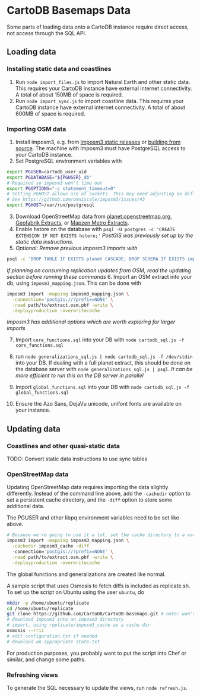 # CartoDB Basemaps Data

Some parts of loading data onto a CartoDB instance require direct access, not access through the SQL API.

## Loading data
### Installing static data and coastlines
1. Run `node import_files.js` to import Natural Earth and other static data. This requires your CartoDB instance have external internet connectivity. A total of about 150MB of space is required.
2. Run `node import_sync.js` to import coastline data. This requires your CartoDB instance have external internet connectivity. A total of about 600MB of space is required.

### Importing OSM data
1. Install imposm3, e.g. from [Imposm3 static releases](http://imposm.org/static/rel/) or [building from source](https://github.com/omniscale/imposm3). The machine with Imposm3 must have PostgreSQL access to your CartoDB instance.
2. Set PostgreSQL environment variables with
```sh
export PGUSER=cartodb_user_uid
export PGDATABASE="${PGUSER}_db"
# Required so imposm3 won't time out
export PGOPTIONS="-c statement_timeout=0"
# Setting PGHOST allows use of sockets. This may need adjusting on different OSes, or for network connections
# See https://github.com/omniscale/imposm3/issues/43
export PGHOST=/var/run/postgresql
```
3. Download OpenStreetMap data from [planet.openstreetmap.org](http://planet.openstreetmap.org/), [Geofabrik Extracts](http://download.geofabrik.de/), or [Mapzen Metro Extracts](https://mapzen.com/data/metro-extracts).
4. Enable hstore on the database with ``psql -U postgres -c 'CREATE EXTENSION IF NOT EXISTS hstore;'``
  *PostGIS was previously set up by the static data instructions.*
5. *Optional: Remove previous imposm3 imports with*
  ```sh
  psql -c 'DROP TABLE IF EXISTS planet CASCADE; DROP SCHEMA IF EXISTS import CASCADE; DROP SCHEMA IF EXISTS backup CASCADE;'
```
  *If planning on consuming replication updates from OSM, read the updating section before running these commands*
6. Import an OSM extract into your db, using `imposm3_mapping.json`. This can be done with
  ```sh
  imposm3 import -mapping imposm3_mapping.json \
    -connection='postgis://?prefix=NONE' \
    -read path/to/extract.osm.pbf -write \
    -deployproduction -overwritecache
  ```
*Imposm3 has additional options which are worth exploring for larger imports*

7. Import `core_functions.sql` into your DB with `node cartodb_sql.js -f core_functions.sql`
8. run `node generalizations_sql.js | node cartodb_sql.js -f /dev/stdin` into your DB. If dealing with a full planet extract, this should be done on the database server with `node generalizations_sql.js | psql`.
  *It can be more efficient to run this on the DB server in parallel*
9. Import `global_functions.sql` into your DB with `node cartodb_sql.js -f global_functions.sql`

10. Ensure the Azo Sans, DejaVu unicode, unifont fonts are available on your instance.

## Updating data
### Coastlines and other quasi-static data

TODO: Convert static data instructions to use sync tables

### OpenStreetMap data
Updating OpenStreetMap data requires importing the data slightly differently. Instead of the command line above, add the ``-cachedir`` option to set a persistent cache directory, and the ``-diff`` option to store some additional data.

The PGUSER and other libpq environment variables need to be set like above.

```sh
# Because we're going to use it a lot, set the cache directory to a variable
imposm3 import -mapping imposm3_mapping.json \
  -cachedir imposm3_cache -diff
  -connection='postgis://?prefix=NONE' \
  -read path/to/extract.osm.pbf -write \
  -deployproduction -overwritecache
```

The global functions and generalizations are created like normal.

A sample script that uses Osmosis to fetch diffs is included as replicate.sh. To
set up the script on Ubuntu using the user `ubuntu`, do

```sh
mkdir -p /home/ubuntu/replicate
cd /home/ubuntu/replicate
git clone https://github.com/CartoDB/CartoDB-basemaps.git # note: won't work until develop branch is merged
# download imposm3 into an imposm3 directory
# import, using replicate/imposm3_cache as a cache dir
osmosis --rrii
# edit configuration.txt if needed
# download an appropriate state.txt
```

For production purposes, you probably want to put the script into Chef or similar, and change some paths.

### Refreshing views
To generate the SQL necessary to update the views, run `node refresh.js`.
